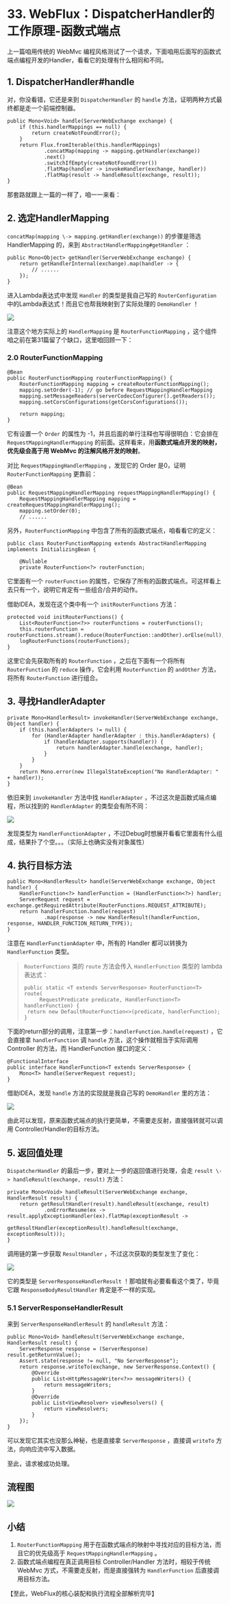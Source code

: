 # 33\. WebFlux：DispatcherHandler的工作原理-函数式端点

上一篇咱用传统的 WebMvc 编程风格测试了一个请求，下面咱用后面写的函数式端点编程开发的Handler，看看它的处理有什么相同和不同。

## 1\. DispatcherHandler#handle

对，你没看错，它还是来到 `DispatcherHandler` 的 `handle` 方法，证明两种方式最终都是走一个前端控制器。

```
public Mono<Void> handle(ServerWebExchange exchange) {
    if (this.handlerMappings == null) {
        return createNotFoundError();
    }
    return Flux.fromIterable(this.handlerMappings)
            .concatMap(mapping -> mapping.getHandler(exchange))
            .next()
            .switchIfEmpty(createNotFoundError())
            .flatMap(handler -> invokeHandler(exchange, handler))
            .flatMap(result -> handleResult(exchange, result));
}
```

那套路就跟上一篇的一样了，咱一一来看：

## 2\. 选定HandlerMapping

`concatMap(mapping \-> mapping.getHandler(exchange))` 的步骤是筛选 HandlerMapping 的，来到 `AbstractHandlerMapping#getHandler` ：

```
public Mono<Object> getHandler(ServerWebExchange exchange) {
    return getHandlerInternal(exchange).map(handler -> {
        // ......
    });
}
```

进入Lambda表达式中发现 `Handler` 的类型是我自己写的 `RouterConfiguration` 中的Lambda表达式！而且它也帮我映射到了实际处理的 `DemoHandler` ！

![](https://user-gold-cdn.xitu.io/2019/11/2/16e2a1a027182396?w=415&h=80&f=png&s=10446)

注意这个地方实际上的 `HandlerMapping` 是 `RouterFunctionMapping` ，这个组件咱之前在第31篇留了个缺口，这里咱回顾一下：

### 2.0 RouterFunctionMapping

```
@Bean
public RouterFunctionMapping routerFunctionMapping() {
    RouterFunctionMapping mapping = createRouterFunctionMapping();
    mapping.setOrder(-1); // go before RequestMappingHandlerMapping
    mapping.setMessageReaders(serverCodecConfigurer().getReaders());
    mapping.setCorsConfigurations(getCorsConfigurations());

    return mapping;
}
```

它有设置一个 `Order` 的属性为 \-1，并且后面的单行注释也写得很明白：它会排在 `RequestMappingHandlerMapping` 的前面。这样看来，用**函数式端点开发的映射，优先级会高于用 WebMvc 的注解风格开发的映射**。

对比 `RequestMappingHandlerMapping` ，发现它的 Order 是0，证明 `RouterFunctionMapping` 更靠前：

```
@Bean
public RequestMappingHandlerMapping requestMappingHandlerMapping() {
    RequestMappingHandlerMapping mapping = createRequestMappingHandlerMapping();
    mapping.setOrder(0);
    // ......
```

另外，`RouterFunctionMapping` 中包含了所有的函数式端点，咱看看它的定义：

```
public class RouterFunctionMapping extends AbstractHandlerMapping implements InitializingBean {

    @Nullable
    private RouterFunction<?> routerFunction;
```

它里面有一个 `routerFunction` 的属性，它保存了所有的函数式端点。可这样看上去只有一个，说明它肯定有一些组合/合并的动作。

借助IDEA，发现在这个类中有一个 `initRouterFunctions` 方法：

```
protected void initRouterFunctions() {
    List<RouterFunction<?>> routerFunctions = routerFunctions();
    this.routerFunction = routerFunctions.stream().reduce(RouterFunction::andOther).orElse(null);
    logRouterFunctions(routerFunctions);
}
```

这里它会先获取所有的 `RouterFunction` ，之后在下面有一个将所有 `RouterFunction` 的 `reduce` 操作，它会利用 `RouterFunction` 的 `andOther` 方法，将所有 `RouterFunction` 进行组合。

## 3\. 寻找HandlerAdapter

```
private Mono<HandlerResult> invokeHandler(ServerWebExchange exchange, Object handler) {
    if (this.handlerAdapters != null) {
        for (HandlerAdapter handlerAdapter : this.handlerAdapters) {
            if (handlerAdapter.supports(handler)) {
                return handlerAdapter.handle(exchange, handler);
            }
        }
    }
    return Mono.error(new IllegalStateException("No HandlerAdapter: " + handler));
}
```

依旧来到 `invokeHandler` 方法中找 `HandlerAdapter` ，不过这次是函数式端点编程，所以找到的 `HandlerAdapter` 的类型会有所不同：

![](https://user-gold-cdn.xitu.io/2019/11/2/16e2a1a183fbf0dc?w=433&h=135&f=png&s=15499)

发现类型为 `HandlerFunctionAdapter` ，不过Debug时想展开看看它里面有什么组成，结果扑了个空。。。（实际上也确实没有对象属性）

## 4\. 执行目标方法

```
public Mono<HandlerResult> handle(ServerWebExchange exchange, Object handler) {
    HandlerFunction<?> handlerFunction = (HandlerFunction<?>) handler;
    ServerRequest request = exchange.getRequiredAttribute(RouterFunctions.REQUEST_ATTRIBUTE);
    return handlerFunction.handle(request)
            .map(response -> new HandlerResult(handlerFunction, response, HANDLER_FUNCTION_RETURN_TYPE));
}
```

注意在 `HandlerFunctionAdapter` 中，所有的 Handler 都可以转换为 `HandlerFunction` 类型。

> `RouterFunctions` 类的 `route` 方法会传入 `HandlerFunction` 类型的 lambda表达式：
>
> ```
> public static <T extends ServerResponse> RouterFunction<T> route(
>      RequestPredicate predicate, HandlerFunction<T> handlerFunction) {
>  return new DefaultRouterFunction<>(predicate, handlerFunction);
> }
> ```

下面的return部分的调用，注意第一步：`handlerFunction.handle(request)` ，它会直接拿 `handlerFunction` 调 `handle` 方法，这个操作就相当于实际调用 Controller 的方法，而 HandlerFunction 接口的定义：

```
@FunctionalInterface
public interface HandlerFunction<T extends ServerResponse> {
    Mono<T> handle(ServerRequest request);
}
```

借助IDEA，发现 `handle` 方法的实现就是我自己写的 `DemoHandler` 里的方法：

![](https://user-gold-cdn.xitu.io/2019/11/2/16e2a1a2da2e150c?w=772&h=166&f=png&s=15182)

由此可以发现，原来函数式端点的执行更简单，不需要走反射，直接强转就可以调用 Controller/Handler的目标方法。

## 5\. 返回值处理

`DispatcherHandler` 的最后一步，要对上一步的返回值进行处理，会走 `result \-> handleResult(exchange, result)` 方法：

```
private Mono<Void> handleResult(ServerWebExchange exchange, HandlerResult result) {
    return getResultHandler(result).handleResult(exchange, result)
            .onErrorResume(ex -> result.applyExceptionHandler(ex).flatMap(exceptionResult ->
                    getResultHandler(exceptionResult).handleResult(exchange, exceptionResult)));
}
```

调用链的第一步获取 `ResultHandler` ，不过这次获取的类型发生了变化：

![](https://user-gold-cdn.xitu.io/2019/11/2/16e2a1a497f06718?w=632&h=260&f=png&s=34256)

它的类型是 `ServerResponseHandlerResult` ！那咱就有必要看看这个类了，毕竟它跟 `ResponseBodyResultHandler` 肯定是不一样的实现。

### 5.1 ServerResponseHandlerResult

来到 `ServerResponseHandlerResult` 的 `handleResult` 方法：

```
public Mono<Void> handleResult(ServerWebExchange exchange, HandlerResult result) {
    ServerResponse response = (ServerResponse) result.getReturnValue();
    Assert.state(response != null, "No ServerResponse");
    return response.writeTo(exchange, new ServerResponse.Context() {
        @Override
        public List<HttpMessageWriter<?>> messageWriters() {
            return messageWriters;
        }
        @Override
        public List<ViewResolver> viewResolvers() {
            return viewResolvers;
        }
    });
}
```

可以发现它其实也没那么神秘，也是直接拿 `ServerResponse` ，直接调 `writeTo` 方法，向响应流中写入数据。

至此，请求被成功处理。

## 流程图

![](https://user-gold-cdn.xitu.io/2019/11/2/16e2a42405c0f658?w=1374&h=746&f=png&s=55307)

## 小结

1.  `RouterFunctionMapping` 用于在函数式端点的映射中寻找对应的目标方法，而且它的优先级高于 `RequestMappingHandlerMapping` 。
2.  函数式端点编程在真正调用目标 Controller/Handler 方法时，相较于传统 WebMvc 方式，不需要走反射，而是直接强转为 `HandlerFunction` 后直接调用目标方法。

【至此，WebFlux的核心装配和执行流程全部解析完毕】
